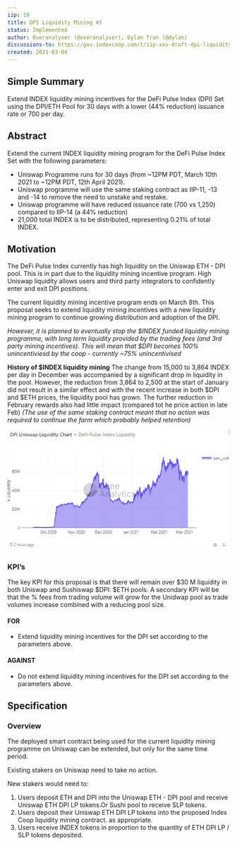 ```yaml
---
iip: 19
title: DPI Liquidity Mining #5
status: Implemented
author: Overanalyser (@overanalyser), Dylan Tran (@dylan)
discussions-to: https://gov.indexcoop.com/t/iip-xxx-draft-dpi-liquidity-mining-5/949
created: 2021-03-04
---
```


## Simple Summary

Extend INDEX liquidity mining incentives for the DeFi Pulse Index (DPI) Set using the DPI/ETH Pool for 30 days with a lower (44% reduction) issuance rate or 700 per day.

## Abstract

Extend the current INDEX liquidity mining program for the DeFi Pulse Index Set with the following parameters:

- Uniswap Programme runs for 30 days (from ~12PM PDT, March 10th 2021 to ~12PM PDT, 12th April 2021).
- Uniswap programme will use the same staking contract as IIP-11, -13 and -14 to remove the need to unstake and restake.
- Uniswap programme will have reduced issuance rate (700 vs 1,250) compared to IIP-14 (a 44% reduction)
- 21,000 total INDEX is to be distributed, representing 0.21% of total INDEX.

## Motivation

The DeFi Pulse Index currently has high liquidity on the Uniswap ETH - DPI pool. This is in part due to the liquidity mining incentive program. High Uniswap liquidity allows users and third party integrators to confidently enter and exit DPI positions.

The current liquidity mining incentive program ends on March 8th. This proposal seeks to extend liquidity mining incentives with a new liquidity mining program to continue growing distribution and adoption of the DPI.

_However, it is planned to eventually stop the $INDEX funded liquidity mining programme, with long term liquidity provided by the trading fees (and 3rd party mining incentives). This will mean that $DPI becomes 100% unincentiviesd by the coop - currently ~75% unincentivised_

**History of $INDEX liquidity mining**
The change from 15,000 to 3,864 INDEX per day in December was accompanied by a significant drop in liquidity in the pool. However, the reduction from 3,864 to 2,500 at the start of January did not result in a similar effect and with the recent increase in both $DPI and $ETH prices, the liquidity pool has grown. The further reduction in February rewards also had little impact (compared tot he price action in late Feb) _(The use of the same staking contract meant that no action was required to continue the farm which probably helped retention)_

![image|682x370](./assets/iip-dpi-lm-5.png)

### KPI’s

The key KPI for this proposal is that there will remain over $30 M liquidity in both Uniswap and Sushiswap $DPI: $ETH pools.
A secondary KPI will be that the % fees from trading volume will grow for the Unidwap pool as trade volumes increase combined with a reducing pool size.

#### **FOR**

- Extend liquidity mining incentives for the DPI set according to the parameters above.

#### **AGAINST**

- Do not extend liquidity mining incentives for the DPI set according to the parameters above.

## Specification

### Overview

The deployed smart contract being used for the current liquidity mining programme on Uniswap can be extended, but only for the same time period.

Existing stakers on Uniswap need to take no action.

New stakers would need to:

1. Users deposit ETH and DPI into the Uniswap ETH - DPI pool and receive Uniswap ETH DPI LP tokens.Or Sushi pool to receive SLP tokens.
2. Users deposit their Uniswap ETH DPI LP tokens into the proposed Index Coop liquidity mining contract. as appropriate.
3. Users receive INDEX tokens in proportion to the quantity of ETH DPI LP / SLP tokens deposited.
